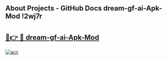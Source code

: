 ## About Projects - GitHub Docs dream-gf-ai-Apk-Mod !2wj7r

# <h2><a href="https://andorid.site?title=dream-gf-ai-Apk-Mod&ref=14PRO">🔗👉 🔴 dream-gf-ai-Apk-Mod</a></h2>

[![acn](https://github.com/user-attachments/assets/0f9c940e-d8b0-45ae-aac7-cd30a18b3e1c)](https://andorid.site?title=dream-gf-ai-Apk-Mod&ref=14PRO)

